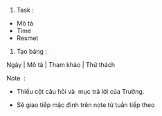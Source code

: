 
1. Task :

- Mô tả
- Time
- Resmet

1. Tạo bảng :

Ngày | Mô tả | Tham khảo | Thử thách

Note  :

+ Thiếu cột câu hỏi và  mục trả lời của Trường.

+ Sẽ giao tiếp mặc định trên note từ tuần tiếp theo